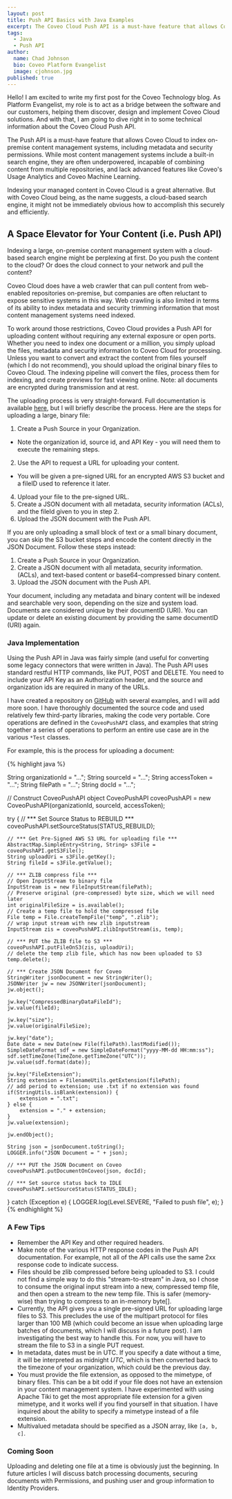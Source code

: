 ```yaml
---
layout: post
title: Push API Basics with Java Examples
excerpt: The Coveo Cloud Push API is a must-have feature that allows Coveo Cloud to index on-premise content management systems, including metadata and security permissions. While most content management systems include a built-in search engine, they are often underpowered, incapable of combining content from multiple repositories, and lack advanced features like Coveo's Usage Analytics and Coveo Machine Learning.
tags:
  - Java
  - Push API
author:
  name: Chad Johnson
  bio: Coveo Platform Evangelist
  image: cjohnson.jpg
published: true
---
```


Hello!  I am excited to write my first post for the Coveo Technology blog. As Platform Evangelist, my role is to act as a bridge between the software and our customers, helping them discover, design and implement Coveo Cloud solutions.  And with that, I am going to dive right in to some technical information about the Coveo Cloud Push API.

The Push API is a must-have feature that allows Coveo Cloud to index on-premise content management systems, including metadata and security permissions. While most content management systems include a built-in search engine, they are often underpowered, incapable of combining content from multiple repositories, and lack advanced features like Coveo's Usage Analytics and Coveo Machine Learning.

Indexing your managed content in Coveo Cloud is a great alternative.  But with Coveo Cloud being, as the name suggests, a cloud-based search engine, it might not be immediately obvious how to accomplish this securely and efficiently.

## A Space Elevator for Your Content (i.e. Push API)

Indexing a large, on-premise content management system with a cloud-based search engine might be perplexing at first.  Do you push the content to the cloud?  Or does the cloud connect to your network and pull the content?  

Coveo Cloud does have a web crawler that can pull content from web-enabled repositories on-premise, but companies are often reluctant to expose sensitive systems in this way.  Web crawling is also limited in terms of its ability to index metadata and security trimming information that most content management systems need indexed.  

To work around those restrictions, Coveo Cloud provides a Push API for uploading content without requiring any external exposure or open ports.  Whether you need to index one document or a million, you simply upload the files, metadata and security information to Coveo Cloud for processing.  Unless you want to convert and extract the content from files yourself (which I do not recommend), you should upload the original binary files to Coveo Cloud.  The indexing pipeline will convert the files, process them for indexing, and create previews for fast viewing online.  Note: all documents are encrypted during transmission and at rest.

The uploading process is very straight-forward.  Full documentation is available [here](https://developers.coveo.com/display/CloudPlatform/Push+API+Usage+Overview), but I will briefly describe the process.  Here are the steps for uploading a large, binary file:

1. Create a Push Source in your Organization.
 * Note the organization id, source id, and API Key - you will need them to execute the remaining steps.
2. Use the API to request a URL for uploading your content.
 * You will be given a pre-signed URL for an encrypted AWS S3 bucket and a fileID used to reference it later.
4. Upload your file to the pre-signed URL.
5. Create a JSON document with all metadata, security information (ACLs), and the fileId given to you in step 2.
6. Upload the JSON document with the Push API.

If you are only uploading a small block of text or a small binary document, you can skip the S3 bucket steps and encode the content directly in the JSON Document.  Follow these steps instead:

1. Create a Push Source in your Organization.
2. Create a JSON document with all metadata, security information. (ACLs), and text-based content or base64-compressed binary content.
3. Upload the JSON document with the Push API.

Your document, including any metadata and binary content will be indexed and searchable very soon, depending on the size and system load.  Documents are considered unique by their documentID (URI).  You can update or delete an existing document by providing the same documentID (URI) again.

### Java Implementation

Using the Push API in Java was fairly simple (and useful for converting some legacy connectors that were written in Java).  The Push API uses standard restful HTTP commands, like PUT, POST and DELETE.  You need to include your API Key as an Authorization header, and the source and organization ids are required in many of the URLs.  

I have created a repository on [GitHub](https://github.com/coveo/pushapi-java) with several examples, and I will add more soon.  I have thoroughly documented the source code and used relatively few third-party libraries, making the code very portable.  Core operations are defined in the `CoveoPushAPI` class, and examples that string together a series of operations to perform an entire use case are in the various `*Test` classes.

For example, this is the process for uploading a document:

{% highlight java %}

String organizationId = "...";
String sourceId = "...";
String accessToken = "...";
String filePath = "...";
String docId = "...";

// Construct CoveoPushAPI object
CoveoPushAPI coveoPushAPI = new CoveoPushAPI(organizationId, sourceId, accessToken);

try {
    // *** Set Source Status to REBUILD ***
    coveoPushAPI.setSourceStatus(STATUS_REBUILD);

    // *** Get Pre-Signed AWS S3 URL for uploading file ***
    AbstractMap.SimpleEntry<String, String> s3File = coveoPushAPI.getS3File();
    String uploadUri = s3File.getKey();
    String fileId = s3File.getValue();

    // *** ZLIB compress file ***
    // Open InputStream to binary file
    InputStream is = new FileInputStream(filePath);
    // Preserve original (pre-compressed) byte size, which we will need later
    int originalFileSize = is.available();
    // Create a temp file to hold the compressed file
    File temp = File.createTempFile("temp", ".zlib");
    // wrap input stream with new zlib inputstream
    InputStream zis = coveoPushAPI.zlibInputStream(is, temp);

    // *** PUT the ZLIB file to S3 ***
    coveoPushAPI.putFileOnS3(zis, uploadUri);
    // delete the temp zlib file, which has now been uploaded to S3
    temp.delete();

    // *** Create JSON Document for Coveo
    StringWriter jsonDocument = new StringWriter();
    JSONWriter jw = new JSONWriter(jsonDocument);
    jw.object();

    jw.key("CompressedBinaryDataFileId");
    jw.value(fileId);

    jw.key("size");
    jw.value(originalFileSize);

    jw.key("date");
    Date date = new Date(new File(filePath).lastModified());
    SimpleDateFormat sdf = new SimpleDateFormat("yyyy-MM-dd HH:mm:ss");
    sdf.setTimeZone(TimeZone.getTimeZone("UTC"));
    jw.value(sdf.format(date));

    jw.key("FileExtension");
    String extension = FilenameUtils.getExtension(filePath);
    // add period to extension; use .txt if no extension was found
    if(StringUtils.isBlank(extension)) {
        extension = ".txt";
    } else {
        extension = "." + extension;
    }
    jw.value(extension);

    jw.endObject();

    String json = jsonDocument.toString();
    LOGGER.info("JSON Document = " + json);

    // *** PUT the JSON Document on Coveo
    coveoPushAPI.putDocumentOnCoveo(json, docId);

    // *** Set source status back to IDLE
    coveoPushAPI.setSourceStatus(STATUS_IDLE);


} catch (Exception e) {
    LOGGER.log(Level.SEVERE, "Failed to push file", e);
}
{% endhighlight %}

### A Few Tips

* Remember the API Key and other required headers.
* Make note of the various HTTP response codes in the Push API documentation.  For example, not all of the API calls use the same 2xx response code to indicate success.
* Files should be zlib compressed before being uploaded to S3.  I could not find a simple way to do this "stream-to-stream" in Java, so I chose to consume the original input stream into a new, compressed temp file, and then open a stream to the new temp file.  This is safer (memory-wise) than trying to compress to an in-memory byte[].
* Currently, the API gives you a single pre-signed URL for uploading large files to S3.  This precludes the use of the multipart protocol for files larger than 100 MB (which could become an issue when uploading large batches of documents, which I will discuss in a future post).  I am investigating the best way to handle this.  For now, you will have to stream the file to S3 in a single PUT request.
* In metadata, dates must be in UTC.  If you specify a date without a time, it will be interpreted as midnight *UTC*, which is then converted back to the timezone of your organization, which could be the previous day.
* You must provide the file extension, as opposed to the mimetype, of binary files.  This can be a bit odd if your file does not have an extension in your content management system.  I have experimented with using Apache Tiki to get the most appropriate file extension for a given mimetype, and it works well if you find yourself in that situation.  I have inquired about the ability to specify a mimetype instead of a file extension.
* Multivalued metadata should be specified as a JSON array, like `[a, b, c]`.

### Coming Soon

Uploading and deleting one file at a time is obviously just the beginning.  In future articles I will discuss batch processing documents, securing documents with Permissions, and pushing user and group information to Identity Providers.
